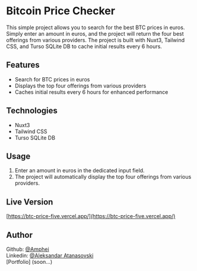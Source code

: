 # Bitcoin Price Checker

This simple project allows you to search for the best BTC prices in euros.
Simply enter an amount in euros, and the project will return the four best
offerings from various providers. The project is built with Nuxt3, Tailwind CSS,
and Turso SQLite DB to cache initial results every 6 hours.

## Features

- Search for BTC prices in euros
- Displays the top four offerings from various providers
- Caches initial results every 6 hours for enhanced performance

## Technologies

- Nuxt3
- Tailwind CSS
- Turso SQLite DB

## Usage

1. Enter an amount in euros in the dedicated input field.
2. The project will automatically display the top four offerings from various
   providers.

## Live Version

[https://btc-price-five.vercel.app/](https://btc-price-five.vercel.app/)

## Author

Github: [@Amphei](https://github.com/Amphei) <br> Linkedin:
[@Aleksandar Atanasovski](https://www.linkedin.com/in/aleksandar-atanasovski-16b123263/)
<br> [Portfolio] (soon...)
